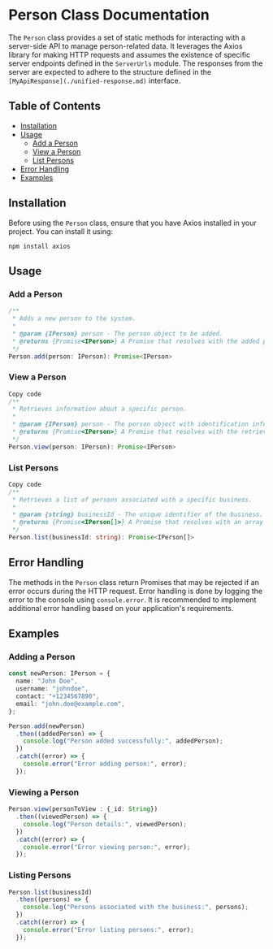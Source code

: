 # Person Class Documentation
The `Person` class provides a set of static methods for interacting with a server-side API to manage person-related data. It leverages the Axios library for making HTTP requests and assumes the existence of specific server endpoints defined in the `ServerUrls` module. The responses from the server are expected to adhere to the structure defined in the `[MyApiResponse](./unified-response.md)` interface.

## Table of Contents
- [Installation](#installation)
- [Usage](#usage)
  - [Add a Person](#add-a-person)
  - [View a Person](#view-a-person)
  - [List Persons](#list-persons)
- [Error Handling](#error-handling)
- [Examples](#examples)
## Installation
Before using the `Person` class, ensure that you have Axios installed in your project. You can install it using:
```
npm install axios
```

## Usage
### Add a Person
```typescript
/**
 * Adds a new person to the system.
 *
 * @param {IPerson} person - The person object to be added.
 * @returns {Promise<IPerson>} A Promise that resolves with the added person's data.
 */
Person.add(person: IPerson): Promise<IPerson>
```

### View a Person
```typescript
Copy code
/**
 * Retrieves information about a specific person.
 *
 * @param {IPerson} person - The person object with identification information.
 * @returns {Promise<IPerson>} A Promise that resolves with the retrieved person's data.
 */
Person.view(person: IPerson): Promise<IPerson>
```
### List Persons

```typescript
Copy code
/**
 * Retrieves a list of persons associated with a specific business.
 *
 * @param {string} businessId - The unique identifier of the business.
 * @returns {Promise<IPerson[]>} A Promise that resolves with an array of persons associated with the business.
 */
Person.list(businessId: string): Promise<IPerson[]>
```

## Error Handling
The methods in the `Person` class return Promises that may be rejected if an error occurs during the HTTP request. Error handling is done by logging the error to the console using `console.error`. It is recommended to implement additional error handling based on your application's requirements.

## Examples
### Adding a Person
```typescript
const newPerson: IPerson = {
  name: "John Doe",
  username: "johndoe",
  contact: "+1234567890",
  email: "john.doe@example.com",
};

Person.add(newPerson)
  .then((addedPerson) => {
    console.log("Person added successfully:", addedPerson);
  })
  .catch((error) => {
    console.error("Error adding person:", error);
  });
```
### Viewing a Person
```typescript
Person.view(personToView : {_id: String})
  .then((viewedPerson) => {
    console.log("Person details:", viewedPerson);
  })
  .catch((error) => {
    console.error("Error viewing person:", error);
  });
```

### Listing Persons
```typescript
Person.list(businessId)
  .then((persons) => {
    console.log("Persons associated with the business:", persons);
  })
  .catch((error) => {
    console.error("Error listing persons:", error);
  });
```


